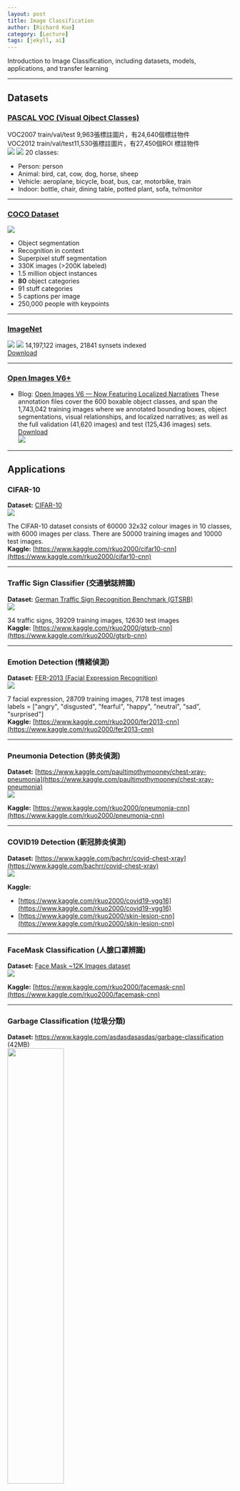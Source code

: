 ```yaml
---
layout: post
title: Image Classification
author: [Richard Kuo]
category: [Lecture]
tags: [jekyll, ai]
---
```


Introduction to Image Classification, including datasets, models, applications, and transfer learning

---
## Datasets

### [PASCAL VOC (Visual Ojbect Classes)](http://host.robots.ox.ac.uk/pascal/VOC/)
VOC2007 train/val/test 9,963張標註圖片，有24,640個標註物件<br> 
VOC2012 train/val/test11,530張標註圖片，有27,450個ROI 標註物件<br>
![](http://host.robots.ox.ac.uk/pascal/VOC/voc2007/segexamples/images/006585_object.png)
![](http://host.robots.ox.ac.uk/pascal/VOC/voc2007/layoutexamples/images/08_parts.jpg)
20 classes:
* Person: person
* Animal: bird, cat, cow, dog, horse, sheep
* Vehicle: aeroplane, bicycle, boat, bus, car, motorbike, train
* Indoor: bottle, chair, dining table, potted plant, sofa, tv/monitor

---
### [COCO Dataset](https://cocodataset.org/)
![](https://cocodataset.org/images/coco-examples.jpg)
* Object segmentation
* Recognition in context
* Superpixel stuff segmentation
* 330K images (>200K labeled)
* 1.5 million object instances
* **80** object categories
* 91 stuff categories
* 5 captions per image
* 250,000 people with keypoints

---
### [ImageNet](http://www.image-net.org/)
![](https://miro.medium.com/max/700/1*IlzW43-NtJrwqtt5Xy3ISA.jpeg)
![](https://devopedia.org/images/article/172/7316.1561043304.png)
14,197,122 images, 21841 synsets indexed <br>
[Download](http://image-net.org/download-imageurls)<br>

---
### [Open Images V6+](https://storage.googleapis.com/openimages/web/index.html)
* Blog: [Open Images V6 — Now Featuring Localized Narratives](https://ai.googleblog.com/2020/02/open-images-v6-now-featuring-localized.html)
These annotation files cover the 600 boxable object classes, and span the 1,743,042 training images where we annotated bounding boxes, object segmentations, visual relationships, and localized narratives; as well as the full validation (41,620 images) and test (125,436 images) sets.<br>
[Download](https://storage.googleapis.com/openimages/web/download.html)<br>
![](https://1.bp.blogspot.com/-yuodfZa6gyM/XlbQfiAzbzI/AAAAAAAAFYA/QSTnuZksQII2PaRON2mqHntZBHL-saniACLcBGAsYHQ/s640/Figure1.png)

---
## Applications

### CIFAR-10
**Dataset:** [CIFAR-10](https://www.cs.toronto.edu/~kriz/cifar.html)<br>
![](https://github.com/rkuo2000/AI-course/blob/gh-pages/images/CIFAR-10.png?raw=true)

The CIFAR-10 dataset consists of 60000 32x32 colour images in 10 classes, with 6000 images per class. There are 50000 training images and 10000 test images.<br>
**Kaggle:** [https://www.kaggle.com/rkuo2000/cifar10-cnn](https://www.kaggle.com/rkuo2000/cifar10-cnn)<br>

---
### Traffic Sign Classifier (交通號誌辨識)
**Dataset:** [German Traffic Sign Recognition Benchmark (GTSRB)](https://benchmark.ini.rub.de/gtsrb_news.html)<br>
![](https://assets-global.website-files.com/5d7b77b063a9066d83e1209c/61e9ce225148f6519be6c034_GTSRB-0000000633-9ce3c5f6_Dki5Rsf.jpeg)

34 traffic signs, 39209 training images, 12630 test images<br>
**Kaggle:** [https://www.kaggle.com/rkuo2000/gtsrb-cnn](https://www.kaggle.com/rkuo2000/gtsrb-cnn)<br>

---
### Emotion Detection (情緒偵測)
**Dataset:** [FER-2013 (Facial Expression Recognition)](https://www.kaggle.com/datasets/msambare/fer2013)<br>
![](https://production-media.paperswithcode.com/datasets/FER2013-0000001434-01251bb8_415HDzL.jpg)

7 facial expression, 28709 training images, 7178 test images<br>
labels = ["angry", "disgusted", "fearful", "happy", "neutral", "sad", "surprised"]<br>
**Kaggle:** [https://www.kaggle.com/rkuo2000/fer2013-cnn](https://www.kaggle.com/rkuo2000/fer2013-cnn)<br>

---
### Pneumonia Detection (肺炎偵測)
**Dataset:** [https://www.kaggle.com/paultimothymooney/chest-xray-pneumonia](https://www.kaggle.com/paultimothymooney/chest-xray-pneumonia)<br>
![](https://raw.githubusercontent.com/anjanatiha/Pneumonia-Detection-from-Chest-X-Ray-Images-with-Deep-Learning/master/demo/sample/sample.png)

**Kaggle:** [https://www.kaggle.com/rkuo2000/pneumonia-cnn](https://www.kaggle.com/rkuo2000/pneumonia-cnn)<br>

---
### COVID19 Detection (新冠肺炎偵測)
**Dataset:** [https://www.kaggle.com/bachrr/covid-chest-xray](https://www.kaggle.com/bachrr/covid-chest-xray)<br>
![](https://i.imgur.com/jZqpV51.png)

**Kaggle:**<br>
* [https://www.kaggle.com/rkuo2000/covid19-vgg16](https://www.kaggle.com/rkuo2000/covid19-vgg16)
* [https://www.kaggle.com/rkuo2000/skin-lesion-cnn](https://www.kaggle.com/rkuo2000/skin-lesion-cnn)

---
### FaceMask Classification (人臉口罩辨識)
**Dataset:** [Face Mask ~12K Images dataset](https://www.kaggle.com/datasets/ashishjangra27/face-mask-12k-images-dataset)<br>
![](https://github.com/rkuo2000/AI-course/blob/gh-pages/images/facemask_12k_dataset.png?raw=true)

**Kaggle:** [https://www.kaggle.com/rkuo2000/facemask-cnn](https://www.kaggle.com/rkuo2000/facemask-cnn)<br>

---
### Garbage Classification (垃圾分類)
**Dataset:** https://www.kaggle.com/asdasdasasdas/garbage-classification (42MB)<br>
<img widtih="50%" height="50%" src="https://miro.medium.com/max/2920/1*mJipx8yxeI_JW36jDAuM9A.png">

6 categories : cardboard(403), glass(501), metal(410), paper (594), plastic(482), trash(137)<br>

**Kaggle:** [https://www.kaggle.com/rkuo2000/garbage-cnn](https://www.kaggle.com/rkuo2000/garbage-cnn)<br>

---
### Food Classification  (食物分類)
**Dataset:** [Food-11](https://mmspg.epfl.ch/downloads/food-image-datasets/)<br>
![](https://929687.smushcdn.com/2633864/wp-content/uploads/2019/06/fine_tuning_keras_food11.jpg?lossy=1&strip=1&webp=1)
The dataset consists of 16,643 images belonging to 11 major food categories:<br>
* Bread (1724 images)
* Dairy product (721 images)
* Dessert (2,500 images)
* Egg (1,648 images)
* Fried food (1,461images)
* Meat (2,206 images)
* Noodles/pasta (734 images)
* Rice (472 images)
* Seafood (1,505 images)
* Soup (2,500 images)
* Vegetable/fruit (1,172 images)

**Kaggle:** [https://www.kaggle.com/rkuo2000/food11-classification](https://www.kaggle.com/rkuo2000/food11-classification)<br>

---
### Mango Classification (芒果分類)
**Dataset:** [台灣高經濟作物 - 愛文芒果影像辨識正式賽](https://aidea-web.tw/aicup_mango)<br>
**Kaggle:*8 <br>
* [https://www.kaggle.com/rkuo2000/mango-classification](https://www.kaggle.com/rkuo2000/mango-classification)
* [https://www.kaggle.com/rkuo2000/mango-efficientnet](https://www.kaggle.com/rkuo2000/mango-efficientnet)

---
## Transer Learning

### Birds Classification (鳥類分類)
**Dataset:** [https://www.kaggle.com/rkuo2000/birds2](https://www.kaggle.com/rkuo2000/birds2)<br>
![](https://github.com/rkuo2000/AI-course/blob/gh-pages/images/birds_dataset.png?raw=true)

用Google搜尋照片, 下載各20/30張照片，放入資料夾birds後，壓縮成birds.zip, 再上傳Kaggle.com/datasets<br>

**Kaggle:** [https://www.kaggle.com/rkuo2000/birds-classification](https://www.kaggle.com/rkuo2000/birds-classification)<br>
![](https://github.com/rkuo2000/AI-course/blob/gh-pages/images/classification_report.png?raw=true)
![](https://github.com/rkuo2000/AI-course/blob/gh-pages/images/confusion_matrix.png?raw=true)

---
### Animes Classification (卡通人物分類)
**Dataset:** [https://www.kaggle.com/datasets/rkuo2000/animes](https://www.kaggle.com/datasets/rkuo2000/animes)<br>
![](https://github.com/rkuo2000/AI-course/blob/gh-pages/images/animes_dataset.png?raw=true)

用Google搜尋照片, 下載卡通人物各約20/30張照片，放入資料夾animes後，壓縮成animes.zip, 再上傳Kaggle.com/datasets<br>

**Kaggle:** [https://www.kaggle.com/rkuo2000/anime-classification](https://www.kaggle.com/rkuo2000/anime-classification)<br>

---
### Worms Classification(害蟲分類)
**Dataset:** [worms4](https://www.kaggle.com/datasets/rkuo2000/worms4)<br>
![](https://github.com/rkuo2000/AI-course/blob/gh-pages/images/worms4_dataset.png?raw=true)

用Google搜尋照片, 下載各20/30張照片，放入資料夾worms後，壓縮成worms.zip, 再上傳Kaggle.com/datasets<br>

**Kaggle:** [https://www.kaggle.com/rkuo2000/worms-classification](https://www.kaggle.com/rkuo2000/worms-classification)<br>

---
### Railway Track Fault Detection (鐵軌偵測)
**Dataset:*8 [Railway Track Fault Detection](https://www.kaggle.com/salmaneunus/railway-track-fault-detection)<br>
**Kaggle:** [https://www.kaggle.com/code/rkuo2000/railtrack-resnet50v2](https://www.kaggle.com/code/rkuo2000/railtrack-resnet50v2)<br>
```
from tensorflow.keras.applications import ResNet50V2
from tensorflow.keras import models, layers

base_model=ResNet50V2(input_shape=input_shape,weights='imagenet',include_top=False) 
base_model.trainable = False # freeze the base model (for transfer learning)

# add Fully-Connected Layers to Model
x=base_model.output
x=layers.GlobalAveragePooling2D()(x)
x=layers.Dense(128,activation='relu')(x)  # FC layer 
preds=layers.Dense(num_classes,activation='softmax')(x) #final layer with softmax activation

model=models.Model(inputs=base_model.input,outputs=preds)
model.summary()
```
**Kaggle:** [https://www.kaggle.com/code/rkuo2000/railtrack-efficientnet](https://www.kaggle.com/code/rkuo2000/railtrack-efficientnet)<br>
```
import efficientnet.tfkeras as efn
from tensorflow.keras import models, layers, optimizers, regularizers, callbacks

base_model = efn.EfficientNetB7(input_shape=input_shape, weights='imagenet', include_top=False)
base_model.trainable = False # freeze the base model (for transfer learning)

x = base_model.output
x = layers.GlobalAveragePooling2D()(x)
x = layers.Dense(128)(x)
out = layers.Dense(num_classes, activation="softmax")(x)

model = models.Model(inputs=base_model.input, outputs=out)

model.summary()
```

---
### Skin Lesion Classification (皮膚病變分類)
**Dataset:*8 [Skin Cancer MNIST: HAM10000](https://www.kaggle.com/kmader/skin-cancer-mnist-ham10000)<br>
![](https://github.com/rkuo2000/AI-course/blob/gh-pages/images/ham10000_dataset.png?raw=true)

7 types of lesions : (picture = 600x450)<br>
* Actinic Keratoses (光化角化病)
* Basal Cell Carcinoma (基底細胞癌)
* Benign Keratosis (良性角化病)
* Dermatofibroma (皮膚纖維瘤)
* Malignant Melanoma (惡性黑色素瘤)
* Melanocytic Nevi (黑素細胞痣)
* Vascular Lesions (血管病變)
<br>
**Kaggle:** [https://www.kaggle.com/code/rkuo2000/skin-lesion-classification](https://www.kaggle.com/code/rkuo2000/skin-lesion-classification)

* import libraries
```
from tensorflow.keras import applications
from tensorflow.keras import models, layers
```

* assign base model
```
#base_model=applications.MobileNetV2(input_shape=(224,224,3), weights='imagenet',include_top=False)
#base_model=applications.InceptionV3(input_shape=(224,224,3), weights='imagenet',include_top=False)
#base_model=applications.ResNet50V2(input_shape=(224,224,3), weights='imagenet',include_top=False)
#base_model=applications.ResNet101V2(input_shape=(224,224,3), weights='imagenet',include_top=False)
#base_model=applications.ResNet152V2(input_shape=(224,224,3), weights='imagenet',include_top=False)
#base_model=applications.DenseNet121(input_shape=(224,224,3), weights='imagenet',include_top=False)
#base_model=applications.DenseNet169(input_shape=(224,224,3), weights='imagenet',include_top=False)
#base_model=applications.DenseNet201(input_shape=(224,224,3), weights='imagenet',include_top=False)
#base_model=applications.NASNetMobile(input_shape=(224,224,3), weights='imagenet',include_top=False)
#base_model=applications.NASNetLarge(input_shape=(331,331,3), weights='imagenet',include_top=False)
```

* import EfficientNet model
```
import efficientnet.tfkeras as efn
base_model = efn.EfficientNetB7(input_shape=(224,224,3), weights='imagenet', include_top=False)
```

* add extra layers to model
``` 
x=base_model.output
x=layers.GlobalAveragePooling2D()(x)      
x=layers.Dense(1024,activation='relu')(x) 
x=layers.Dense(64,activation='relu')(x)
out=layers.Dense(num_classes,activation='softmax')(x) #final layer with softmax activation

model=Model(inputs=base_model.input,outputs=out)
```

* for transfer learning
```
base_model.trainable = False # For transfer learning
model.summary()
```

* define loss & optimizer for training regression
```
model.compile(loss='categorical_crossentropy', optimizer='adam',metrics=['accuracy'])
```

* train model
```
model.fit_generator(train_generator, steps_per_epoch=STEP_SIZE_TRAIN, epochs=num_epochs, class_weight=class_weights, validation_data=valid_generator, validation_steps=STEP_SIZE_VALID)
```

* save model
```
models.save_model(model, 'skinlesion.h5')
```

<br>
<br>

*This site was last updated {{ site.time | date: "%B %d, %Y" }}.*

